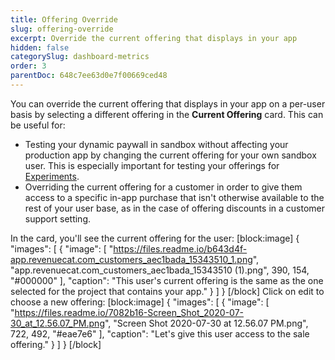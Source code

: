 ```yaml
---
title: Offering Override
slug: offering-override
excerpt: Override the current offering that displays in your app
hidden: false
categorySlug: dashboard-metrics
order: 3
parentDoc: 648c7ee63d0e7f00669ced48
---
```

You can override the current offering that displays in your app on a per-user basis by selecting a different offering in the **Current Offering** card. This can be useful for:

- Testing your dynamic paywall in sandbox without affecting your production app by changing the current offering for your own sandbox user. This is especially important for testing your offerings for [Experiments](doc:experiments-beta).
- Overriding the current offering for a customer in order to give them access to a specific in-app purchase that isn't otherwise available to the rest of your user base, as in the case of offering discounts in a customer support setting.

In the card, you'll see the current offering for the user:
[block:image]
{
  "images": [
    {
      "image": [
        "https://files.readme.io/b643d4f-app.revenuecat.com_customers_aec1bada_15343510_1.png",
        "app.revenuecat.com_customers_aec1bada_15343510 (1).png",
        390,
        154,
        "#000000"
      ],
      "caption": "This user's current offering is the same as the one selected for the project that contains your app."
    }
  ]
}
[/block]
Click on edit to choose a new offering:
[block:image]
{
  "images": [
    {
      "image": [
        "https://files.readme.io/7082b16-Screen_Shot_2020-07-30_at_12.56.07_PM.png",
        "Screen Shot 2020-07-30 at 12.56.07 PM.png",
        722,
        492,
        "#eae7e6"
      ],
      "caption": "Let's give this user access to the sale offering."
    }
  ]
}
[/block]